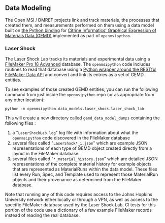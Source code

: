## Data Modeling

The Open MSI / DMREF projects link and track materials, the processes that created them, and measurements performed on them using a data model built on [the Python binding](https://github.com/CitrineInformatics/gemd-python) for [Citrine Informatics' Graphical Expression of Materials Data (GEMD)](https://citrineinformatics.github.io/gemd-docs/) implemented as part of `openmsipython`.

### Laser Shock

The Laser Shock Lab tracks its materials and experimental data using a [FileMaker Pro 18 Advanced](https://www.claris.com/filemaker/pro/) database. The `openmsipython` code includes routines to read that database using a [Python wrapper around the RESTful FileMaker Data API](https://github.com/davidhamann/python-fmrest) and convert and link its entries as a set of GEMD entities.

To see examples of those created GEMD entities, you can run the following command from just inside the `openmsipython` repo (or as appropriate from any other location):

`python -m openmsipython.data_models.laser_shock.laser_shock_lab`

This will create a new directory called `gemd_data_model_dumps` containing the following files :
1. a "`LaserShockLab.log`" log file with information about what the `openmsipython` code discovered in the FileMaker database
1. several files called "`LaserShock*_1.json`" which are example JSON representations of each type of GEMD object created directly from a layout in the FileMaker database. 
1. several files called "`*_material_history.json`" which are detailed JSON representations of the complete material history for example objects that are represented as MaterialRuns within the data model. These files list every Run, Spec, and Template used to represent those MaterialRun objects and their provenance as determined from the FileMaker database.

Note that running any of this code requires access to the Johns Hopkins University network either locally or through a VPN, as well as access to the specific FileMaker database used by the Laser Shock Lab. CI tests for this portion of the code use a dictionary of a few example FileMaker records instead of reading the real database.

